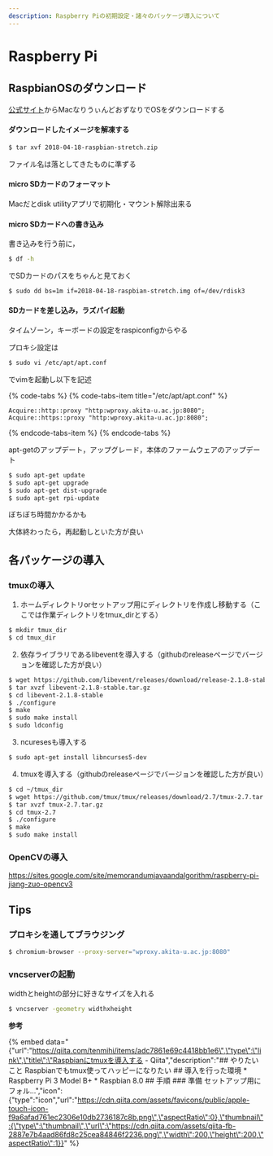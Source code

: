 ```yaml
---
description: Raspberry Piの初期設定・諸々のパッケージ導入について
---
```


# Raspberry Pi

## RaspbianOSのダウンロード

[公式サイト](https://www.raspberrypi.org/downloads/raspbian/)からMacなりうぃんどおずなりでOSをダウンロードする

#### ダウンロードしたイメージを解凍する

```bash
$ tar xvf 2018-04-18-raspbian-stretch.zip
```

ファイル名は落としてきたものに準ずる

#### micro SDカードのフォーマット

Macだとdisk utilityアプリで初期化・マウント解除出来る

#### micro SDカードへの書き込み

書き込みを行う前に，

```bash
$ df -h
```

でSDカードのパスをちゃんと見ておく

```bash
$ sudo dd bs=1m if=2018-04-18-raspbian-stretch.img of=/dev/rdisk3
```

#### SDカードを差し込み，ラズパイ起動

タイムゾーン，キーボードの設定をraspiconfigからやる

プロキシ設定は

```bash
$ sudo vi /etc/apt/apt.conf
```

でvimを起動し以下を記述

{% code-tabs %}
{% code-tabs-item title="/etc/apt/apt.conf" %}
```text
Acquire::http::proxy "http:wproxy.akita-u.ac.jp:8080";
Acquire::https::proxy "http:wproxy.akita-u.ac.jp:8080";
```
{% endcode-tabs-item %}
{% endcode-tabs %}

apt-getのアップデート，アップグレード，本体のファームウェアのアップデート

```bash
$ sudo apt-get update
$ sudo apt-get upgrade
$ sudo apt-get dist-upgrade
$ sudo apt-get rpi-update
```

ぼちぼち時間かかるかも

大体終わったら，再起動しといた方が良い

## 各パッケージの導入

### tmuxの導入

1. ホームディレクトリorセットアップ用にディレクトリを作成し移動する（ここでは作業ディレクトリをtmux\_dirとする）

```bash
$ mkdir tmux_dir
$ cd tmux_dir
```

2. 依存ライブラリであるlibeventを導入する（githubのreleaseページでバージョンを確認した方が良い）

```bash
$ wget https://github.com/libevent/releases/download/release-2.1.8-stable/libevent-2.1.8-stable.tar.gz
$ tar xvzf libevent-2.1.8-stable.tar.gz
$ cd libevent-2.1.8-stable
$ ./configure
$ make
$ sudo make install
$ sudo ldconfig
```

3. ncuresesも導入する

```bash
$ sudo apt-get install libncurses5-dev
```

4. tmuxを導入する（githubのreleaseページでバージョンを確認した方が良い）

```bash
$ cd ~/tmux_dir
$ wget https://github.com/tmux/tmux/releases/download/2.7/tmux-2.7.tar.gz
$ tar xvzf tmux-2.7.tar.gz
$ cd tmux-2.7
$ ./configure
$ make
$ sudo make install
```

### OpenCVの導入

https://sites.google.com/site/memorandumjavaandalgorithm/raspberry-pi-jiang-zuo-opencv3

## Tips

### プロキシを通してブラウジング

```bash
$ chromium-browser --proxy-server="wproxy.akita-u.ac.jp:8080"
```

### vncserverの起動

widthとheightの部分に好きなサイズを入れる

```bash
$ vncserver -geometry widthxheight
```


**参考**

{% embed data="{\"url\":\"https://qiita.com/tenmihi/items/adc7861e69c4418bb1e6\",\"type\":\"link\",\"title\":\"Raspbianにtmuxを導入する - Qiita\",\"description\":\"\#\# やりたいこと Raspbianでもtmux使ってハッピーになりたい  \#\# 導入を行った環境 \* Raspberry Pi 3 Model B+ \* Raspbian 8.0  \#\# 手順  \#\#\# 準備 セットアップ用にフォル...\",\"icon\":{\"type\":\"icon\",\"url\":\"https://cdn.qiita.com/assets/favicons/public/apple-touch-icon-f9a6afad761ec2306e10db2736187c8b.png\",\"aspectRatio\":0},\"thumbnail\":{\"type\":\"thumbnail\",\"url\":\"https://cdn.qiita.com/assets/qiita-fb-2887e7b4aad86fd8c25cea84846f2236.png\",\"width\":200,\"height\":200,\"aspectRatio\":1}}" %}


